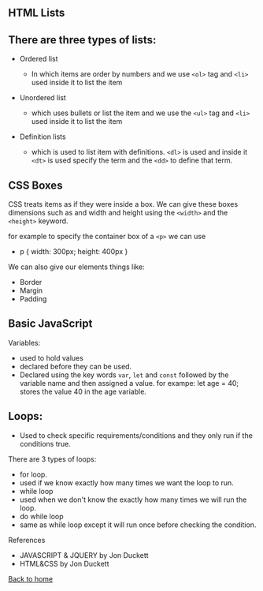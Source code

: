 ## HTML Lists
  
## There are three types of lists:
* Ordered list
  *  In which items are order by numbers and we use `<ol>` tag and `<li>` used inside it to list the item
* Unordered list
  *  which uses bullets or list the item and we use the `<ul>` tag and `<li>` used inside it to list the item
  
* Definition lists
  *  which is used to list item with definitions. `<dl>` is used and inside it `<dt>` is used specify the term and the `<dd>` to define that term. 
## CSS Boxes

CSS treats items as if they were inside a box. We can give these boxes dimensions such as and width and height using the `<width>` and the `<height>` keyword.

for example to specify the container box of a `<p>` we can use
* p {
        width: 300px;
        height: 400px
   }

We can also give our elements things like:
* Border
* Margin
* Padding

## Basic JavaScript
  Variables:
* used to hold values
* declared before they can be used.
* Declared using the key words `var`, `let` and `const` followed by the variable name and then assigned a value. for exampe: let age = 40; stores the value 40 in the age variable.

## Loops:
* Used to check specific requirements/conditions and they only run if the conditions true.

There are 3 types of loops:
* for loop.
*  used if we know exactly how many times we want the loop to run.
* while loop
*  used when we don't know the exactly how many times we will run the loop.
* do while loop 
*   same as while loop except it will run once before checking the condition.

References
* JAVASCRIPT & JQUERY by Jon Duckett
* HTML&CSS by Jon Duckett


[Back to home](README.md)